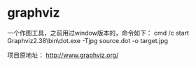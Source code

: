 # graphviz

一个作图工具，之前用过window版本的，命令如下：
cmd /c start Graphviz2.38\\bin\\dot.exe -Tjpg source.dot -o target.jpg

项目原地址：
http://www.graphviz.org/
